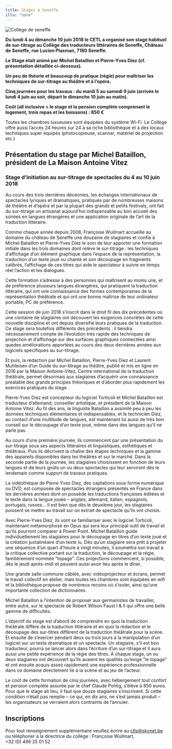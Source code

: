 ```yaml
---
title: Stages à Seneffe
illu: "none"
---
```


![Collège de seneffe](illus/college-seneffe-big.jpg)

**Du lundi 4 au dimanche 10 juin 2018 le CETL a organisé son stage habituel de sur-titrage au Collège des traducteurs littéraires de Seneffe, Château de Seneffe, rue Lucien Plasman, 7180 Seneffe.**

**Le Stage était animé par Michel Bataillon et Pierre-Yves Diez (cf. présentation détaillée ci-dessous).**

**Un peu de théorie et beaucoup de pratique (régie) pour maîtriser les techniques de sur-titrage au théâtre et à l’opéra.**

**Cinq journées pour les travaux&nbsp;: du mardi 5 au samedi 9 juin (arrivée le lundi 4 juin au soir, départ le dimanche 10 juin au matin).**

**Coût (all inclusive = le stage et la pension complète comprenant le logement, trois repas et les boissons)&nbsp;: 850 €**

Toutes les chambres luxueuses sont équipées du système Wi-Fi. Le Collège offre aussi l’accès 24 heures sur 24 à sa riche bibliothèque et à des locaux techniques super équipés (photocopieuse, scanner, matériel de projection etc.)

## Présentation du stage par Michel Bataillon, président de La Maison Antoine Vitez

### Stage d’initiation au sur-titrage de spectacles du 4 au 10 juin 2018

Au cours des trois dernières décennies, les échanges internationaux de spectacles lyriques et dramatiques, pratiqués par de nombreuses maisons de théâtre et d’opéra et par la plupart des grands et petits festivals, ont fait du sur-titrage un artisanat aujourd’hui indispensable au bon accueil des soirées en langues étrangères et une application originale de l’art de la traduction littéraire.

Comme chaque année depuis 2006, Françoise Wuilmart accueille au domaine du château de Seneffe une douzaine de stagiaires et confie à Michel Bataillon et Pierre-Yves Diez le soin de leur apporter une formation initiale dans les trois domaines dont relève le sur-titrage&nbsp;: les techniques d’affichage d’un élément graphique dans l’espace de la représentation, la traduction d’un texte joué ou chanté et son découpage en fragments calibrés, l’affichage de ces titres qui aide le spectateur à suivre en temps réel l’action et les dialogues.

Cette formation s’adresse à des personnes qui maîtrisent au moins une, et de préférence plusieurs langues étrangères, qui pratiquent la traduction littéraire, qui ont une connaissance des formes contemporaines de la représentation théâtrale et qui ont une bonne maîtrise de leur ordinateur portable, PC de préférence.

Cette session de juin 2018 s’inscrit dans le droit fil des dix précédentes où une centaine de stagiaires ont découvert les exigences concrètes de cette nouvelle discipline et ont depuis diversifié leurs pratiques de la traduction. Ce stage sera toutefois différents des précédents&nbsp;: il tiendra nécessairement compte de l’évolution très rapide des techniques de projection et d’affichage sur des surfaces graphiques connectées ainsi quedes améliorations apportées au cours des deux dernières années aux logiciels spécifiques au sur-titrage.

Et puis, la rédaction par Michel Bataillon, Pierre-Yves Diez et Laurent Muhleisen d’un Guide du sur-titrage au théâtre, publié et mis en ligne en 2016 par la Maison Antoine-Vitez, Centre international de la traduction théâtrale, permet désormais aux stagiaires d’acquérir une connaissance préalable des grands principes théoriques et d’aborder plus rapidement les exercices pratiques du stage.

Pierre-Yves Diez est concepteur du logiciel Torticoli et Michel Bataillon est traducteur d’allemand, conseiller artistique, et président de la Maison Antoine Vitez. Au fil des ans, le linguiste Bataillon a assimilé peu à peu les données techniques élémentaires et indispensables, et le technicien Diez, au contact d’une multitude de langues, est maintenant lui aussi de très bon conseil sur le découpage d’un texte joué, même dans des langues qu’il ne parle pas.

Au cours d’une première journée, ils commencent par une présentation du sur-titrage sous ses aspects littéraires et linguistiques, esthétiques et théâtraux. Puis ils décrivent la chaîne des étapes techniques et la gamme des appareils disponibles dans les théâtres et sur le marché. Dans la seconde partie de la journée, les stagiaires choisissent en fonction de leurs langues et de leurs goûts un ou deux spectacles qui leur serviront dès le lendemain comme support de travaux pratiques.

La vidéothèque de Pierre Yves Diez, des captations sous forme numérique ou DVD, est composée de spectacles étrangers présentés en France dans les dernières années dont on possède les traductions françaises éditées et le texte dans la langue jouée – anglais, allemand, italien, espagnols, portugais, russes… Il est bien que dès le deuxième jour, les stagiaires puissent se mettre au travail sur un extrait de spectacle qu’ils ont choisis.

Avec Pierre-Yves Diez, ils vont se familiariser avec le logiciel Torticoli, maintenant métamorphosé en Opus qui sera leur principal outil de travail et qu’ils pourront comparer à Power Point. Michel Bataillon guide individuellement les stagiaires pour le découpage en titres d’un texte joué et la création juxtalinéaire d’un texte lu. Dès qu’un stagiaire sera prêt à projeter une séquence d’un quart d’heure à vingt minutes, il soumettra son travail à la critique collective portant sur la traduction, le découpage et la régie, familièrement nommée "topage". Ces projections commencent, si possible, dès le jeudi après-midi et peuvent aussi avoir lieu après le dîner.

Une grande salle commune câblée, avec vidéoprojecteur et écrans, permet le travail collectif en atelier, mais toutes les chambres sont équipées en wifi et la bibliothèque propose de nombreux recoins où s’isoler, ainsi qu’une importante collection de dictionnaires.

Michel Bataillon a l’intention de proposer aux germanistes de travailler, entre autre, sur le spectacle de Robert Wilson Faust I & II qui offre une belle gamme de difficultés.

L’objectif du stage est d’abord de comprendre en quoi la traduction théâtrale diffère de la traduction littéraire et en quoi la rédaction et le découpage des sur-titres diffèrent de la traduction théâtrale pour la scène. Et ensuite de s’exercer pendant deux ou trois jours à la manipulation d’un logiciel sur un texte dramatique et un spectacle. Un stagiaire, s’il est bon traducteur, pourra se lancer alors dans l’écriture d’un sur-titrage et il aura aussi une petite expérience de la régie des titres. À chaque stage, un ou deux stagiaires ont découvert qu’ils avaient les qualités qu’exige "le topage" et ont ensuite acquis assez rapidement une expérience professionnelle dans ce domaine directement lié à la scène et au jeu de l’acteur.

Le coût de cette formation de cinq journées, avec hébergement tout confort et pension complète assurée par le chef Claude Pohlig, s’élève à 850 euros. Pour que le stage ait lieu, il faut que douze stagiaires s’inscrivent. Si cette condition n’était pas remplie – ce qui, en dix ans, ne s’est jamais produit – les organisateurs se verraient alors contraints de l’annuler.

## Inscriptions

Pour tout renseignement supplémentaire veuillez écrire au ctls@skynet.be ou téléphoner à la directrice du collège&nbsp;: Françoise Wuilmart, +32 (0) 496 25 01 52
